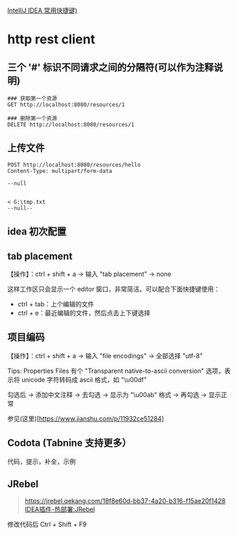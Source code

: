 [IntelliJ IDEA 常用快捷键)](https://www.cnblogs.com/kirin1105916774/p/11298550.html)

# http rest client

## 三个 '#' 标识不同请求之间的分隔符(可以作为注释说明)

```
### 获取第一个资源
GET http://localhost:8080/resources/1

### 删除第一个资源
DELETE http://localhost:8080/resources/1

```

## 上传文件

```
POST http://localhost:8080/resources/hello
Content-Type: multipart/form-data

--null


< G:\tmp.txt
--null--
```

## idea 初次配置

## tab placement 
【操作】：ctrl + shift + a -> 输入 "tab placement" -> none

这样工作区只会显示一个 editor 窗口，非常简洁。可以配合下面快捷键使用：

- ctrl + tab：上个编辑的文件
- ctrl + e：最近编辑的文件，然后点击上下键选择

## 项目编码
【操作】：ctrl + shift + a -> 输入 "file encodings" -> 全部选择 "utf-8"

Tips: Properties Files 有个 "Transparent native-to-ascii conversion" 选项，表示将 unicode 字符转码成 ascii 格式，如 "\u00df"

勾选后 -> 添加中文注释 -> 去勾选 -> 显示为 "\u00ab" 格式 -> 再勾选 -> 显示正常

参见(这里)[https://www.jianshu.com/p/11932ce51284]

## Codota (Tabnine 支持更多）
代码，提示，补全，示例

## JRebel
> https://jrebel.qekang.com/18f8e60d-bb37-4a20-b316-f15ae20f1428
[IDEA插件-热部署:JRebel](https://blog.csdn.net/u014395955/article/details/106938527/)

修改代码后 Ctrl + Shift + F9